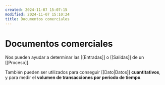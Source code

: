 ```yaml
---
created: 2024-11-07 15:07:15
modified: 2024-11-07 15:10:24
title: Documentos comerciales
---
```


# Documentos comerciales

Nos pueden ayudar a determinar las [[Entradas]] o [[Salidas]] de un [[Proceso]].

También pueden ser utilizados para conseguir [[Dato|Datos]] **cuantitativos**, y para medir el **volumen de transacciones por periodo de tiempo**.
